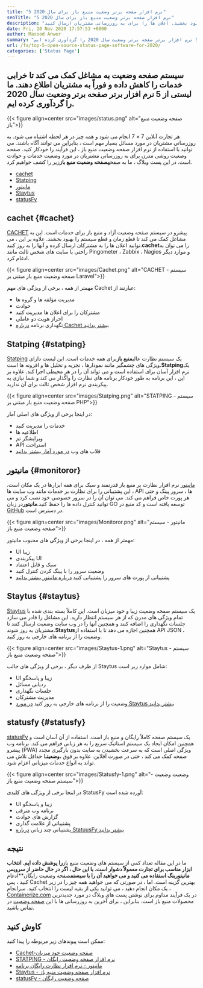 ```yaml
---
title: "5 نرم افزار صفحه برتر وضعیت منبع باز برای سال 2020" 
seoTitle: "5 نرم افزار صفحه برتر وضعیت منبع باز برای سال 2020" 
description: "قطع زمان و قطع سیستم برای خدمات خود را با کمک سیستم های صفحه وضعیت آزاد و منبع باز بهبود بخشید. اعلان ها را برای به روزرسانی مشتریان ارسال کنید." 
date: Fri, 20 Nov 2020 17:57:53 +0000
author: Masood Anwer
summary: "سیستم صفحه وضعیت به مشاغل کمک می کند تا خرابی خدمات را کاهش داده و فوراً به مشتریان اطلاع دهند. ما لیستی از 5 نرم افزار برتر صفحه برتر وضعیت سال 2020 را گردآوری کرده ایم." 
url: /fa/top-5-open-source-status-page-software-for-2020/
categories: ['Status Page']
---
```


## سیستم صفحه وضعیت به مشاغل کمک می کند تا خرابی خدمات را کاهش داده و فوراً به مشتریان اطلاع دهند. ما لیستی از 5 نرم افزار برتر صفحه برتر وضعیت سال 2020 را گردآوری کرده ایم.

{{< figure align=center src="images/status.png" alt="صفحه وضعیت منبع باز">}}

هر تجارت آنلاین 7 × 7 انجام می شود و همه چیز در هر لحظه اشتباه می شود. به روزرسانی مشتریان در مورد مسائل بسیار مهم است ، بنابراین می توانند آگاه باشند. می توانید با استفاده از نرم افزار صفحه وضعیت منبع باز ، این فرآیند را خودکار کنید. صفحه وضعیت روشی مدرن برای به روزرسانی مشتریان در مورد وضعیت خدمات و حوادث است. در این پست وبلاگ ، ما به صفحه**صفحه وضعیت منبع باز**زیر را کشف خواهیم کرد.
  * [cachet][1]
  * [Statping][2]
  * [مانیتور][3]
  * [Staytus][4]
  * [statusFy][5]

## cachet   {#cachet}
[CACHET][6] پیشرو در سیستم صفحه وضعیت آزاد و منبع باز برای خدمات است. این به مشاغل کمک می کند تا قطع زمان و قطع سیستم را بهبود بخشند. علاوه بر این ، می توانید اعلان ها را به مشترکان ارسال کرده و آنها را به روز کنید.**cachet**را می توان به راحتی با سایت های شخص ثالث مانند Pingometer ، Zabbix ، Nagios و موارد دیگر ادغام کرد.

{{< figure align=center src="images/Cachet.png" alt="CACHET - سیستم صفحه وضعیت منبع باز مبتنی بر Laravel">}}

مهمتر از همه ، برخی از ویژگی های مهم Cachet عبارتند از:
  * مدیریت مؤلفه ها و گروه ها
  * حوادث
  * مشترکان را برای اعلان ها مدیریت کنید
  * احراز هویت دو عاملی
  * نگهداری برنامه
[درباره Cachet بیشتر بدانید][7]

## Statping   {#statping}
[Statping][8] یک سیستم نظارت عالی**منبع باز**برای همه خدمات است. این لیست دارای ویژگی های چشمگیر مانند نمودارها ، تجزیه و تحلیل ها و افزونه ها است.**Statping**یک نرم افزار آسان برای استفاده است و می تواند آن را در هر محیطی اجرا کند. علاوه بر این ، این برنامه به طور خودکار برنامه های نظارت را واگذار می کند و شما نیازی به پیکربندی نرم افزار شخص ثالث برای آن ندارید.

{{< figure align=center src="images/Statping.png" alt="STATPING - سیستم صفحه وضعیت منبع باز مبتنی بر PHP">}}

در اینجا برخی از ویژگی های اصلی آمار:
  * خدمات را مدیریت کنید
  * اطلاعیه ها
  * ویرایشگر تم
  * API استراحت
  * قلاب های وب
[در مورد آمار بیشتر بدانید][9]

## مانیتور   {#monitoror}
[مانیتور][10] نرم افزار نظارت بر منبع باز قدرتمند و سبک برای همه ابزارها در یک مکان است. این پشتیبانی را برای نظارت بر خدمات مانند وب سایت ها ، API ها ، سرور پینگ و حتی هر پورت خاص فراهم می کند. می توان آن را در سرور خصوصی خود نصب کرد و می توانید کنترل داده ها را حفظ کنید.**مانیتور**در زبان GO توسعه یافته است و کد منبع در [GitHub][11] در دسترس است.

{{< figure align=center src="images/Monitoror.png" alt="مانیتور - سیستم صفحه وضعیت منبع باز">}}

مهمتر از همه ، در اینجا برخی از ویژگی های محبوب مانیتور:
  * UI زیبا
  * پیکربندی UI
  * سبک و قابل اعتماد
  * وضعیت سرور را با پینگ کردن کنترل کنید
  * پشتیبانی از پورت های سرور را پشتیبانی کنید
[درباره مانیتور بیشتر بدانید][12]

## Staytus   {#staytus}
[Staytus][13] یک سیستم صفحه وضعیت زیبا و خود میزبان است. این کاملاً بسته بندی شده با تمام ویژگی های مدرن که از هر سیستم انتظار دارید. این مشاغل را قادر می سازد جلسات نگهداری را اضافه کنند و همچنین آنها را در وب سایت وضعیت ارسال کنند تا مشتریان به روز شوند.**Staytus**همچنین اجازه می دهد تا با استفاده از API JSON ، وضعیت را از برنامه های خارجی به روز کنید.

{{< figure align=center src="images/Staytus-1.png" alt="Staytus - سیستم صفحه وضعیت منبع باز">}}

از طرف دیگر ، برخی از ویژگی های جالب Staytus شامل موارد زیر است:
  * UI زیبا و پاسخگو
  * ردیابی مسائل
  * جلسات نگهداری
  * مدیریت مشترکان
  * وضعیت را از برنامه های خارجی به روز کنید
[در مورد Staytus بیشتر بدانید][14]

## statusfy   {#statusfy}
[statusFy][15] یک سیستم صفحه کاملاً رایگان و منبع باز است. استفاده از آن آسان است و همچنین امکان ایجاد یک سیستم استاتیک سریع را به هر زبانی فراهم می کند. برنامه وب پیشرو (PWA) ویژگی اصلی است که به سرعت بخشیدن به سایت بدون بارگیری مجدد صفحه کمک می کند ، حتی در صورت آفلاین. علاوه بر فوق ،**وضعیت**با حداقل تلاش می تواند به انواع خدمات میزبانی اعزام شود.

{{< figure align=center src="images/Statusfy-1.png" alt="وضعیت وضعیت - سیستم صفحه وضعیت منبع باز">}}

در اینجا برخی از ویژگی های کلیدی StatusFy آورده شده است:
  * UI زیبا و پاسخگو
  * برنامه وب مترقی
  * گزارش های حوادث
  * پشتیبانی از علامت گذاری
  * پشتیبانی چند زبانی
[درباره StatuusFy بیشتر بدانید][16]

## نتیجه
ما در این مقاله تعداد کمی از سیستم های وضعیت منبع باز**را پوشش داده ایم. انتخاب ابزار مناسب برای تجارت معمولاً دشوار است. با این حال ، اگر در حال حاضر از سرویس مانیتورینگ استفاده می کنید و می خواهید آن را با سیستم**صفحه وضعیت رایگان**ادغام کنید ، پس Cachet بهترین گزینه است. اما ، در صورتی که می خواهید همه چیز را در زیر یک مکان انجام دهید ، می توانید یکی از بقیه لیست را انتخاب کنید.
سرانجام ، [Containerize.com][17] در یک فرآیند مداوم برای نوشتن پست های وبلاگ در مورد جدیدترین محصولات منبع باز است. بنابراین ، برای آخرین به روزرسانی ها با این [صفحه وضعیت][18] در تماس باشید.

## کاوش کنید
ممکن است پیوندهای زیر مربوطه را پیدا کنید:
  * [Cachet-صفحه وضعیت خود میزبان][7]
  * [STATPING - نرم افزار صفحه وضعیت رایگان][9]
  * [مانیتور - نرم افزار نظارت رایگان برنامه][12]
  * [Staytus - نرم افزار صفحه وضعیت منبع باز][14]
  * [statusFy - صفحه وضعیت رایگان][16]

  
[1]: #Cachet
[2]: #Statping
[3]: #Monitoror
[4]: #Staytus
[5]: #Statusfy
[6]: https://cachethq.io/
[7]: https://products.containerize.com/status/cachet
[8]: https://statping.com
[9]: https://products.containerize.com/status/statping
[10]: https://monitoror.com
[11]: https://github.com/monitoror/monitoror
[12]: https://products.containerize.com/status/monitoror
[13]: https://staytus.co
[14]: https://products.containerize.com/status/staytus
[15]: https://marquez.co/statusfy
[16]: https://products.containerize.com/status/statusfy
[17]: https://containerize.com
[18]: https://blog.containerize.com/category/status-page/
